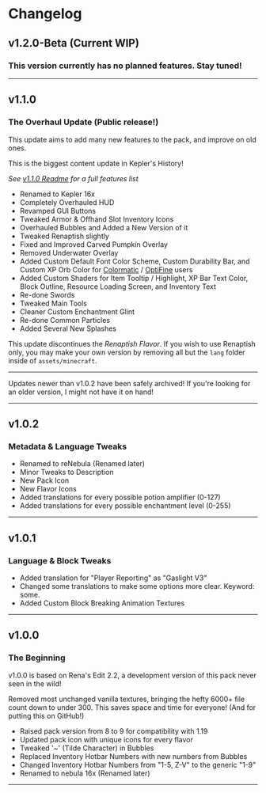 # Changelog

## v1.2.0-Beta (Current WIP)

### This version currently has no planned features. Stay tuned!

---

## v1.1.0

### **The Overhaul Update** (Public release!)

This update aims to add many new features to the pack, and improve on old ones.

This is the biggest content update in Kepler's History!

*See [v1.1.0 Readme](https://github.com/renapti/Kepler-16x/blob/e00feeb29ca3f65c1989558c03459246177c5a4d/README.md) for a full features list*

- Renamed to Kepler 16x
- Completely Overhauled HUD
- Revamped GUI Buttons
- Tweaked Armor & Offhand Slot Inventory Icons
- Overhauled Bubbles and Added a New Version of it
- Tweaked Renaptish slightly
- Fixed and Improved Carved Pumpkin Overlay
- Removed Underwater Overlay
- Added Custom Default Font Color Scheme, Custom Durability Bar, and Custom XP Orb Color for [Colormatic](https://www.curseforge.com/minecraft/mc-mods/colormatic) / [OptiFine](https://optifine.net/home) users
- Added Custom Shaders for Item Tooltip / Highlight, XP Bar Text Color, Block Outline, Resource Loading Screen, and Inventory Text
- Re-done Swords
- Tweaked Main Tools
- Cleaner Custom Enchantment Glint
- Re-done Common Particles
- Added Several New Splashes

This update discontinues the *Renaptish Flavor*. If you wish to use Renaptish only, you may make your own version by removing all but the `lang` folder inside of `assets/minecraft`.

---

Updates newer than v1.0.2 have been safely archived!
If you're looking for an older version, I might not have it on hand!

---

## v1.0.2

### **Metadata & Language Tweaks**

- Renamed to reNebula (Renamed later)
- Minor Tweaks to Description
- New Pack Icon
- New Flavor Icons
- Added translations for every possible potion amplifier (0-127)
- Added translations for every possible enchantment level (0-255)

---

## v1.0.1

### **Language & Block Tweaks**

- Added translation for "Player Reporting" as "Gaslight V3"
- Changed some translations to make some options more clear. Keyword: some.
- Added Custom Block Breaking Animation Textures

---

## v1.0.0

### **The Beginning**

v1.0.0 is based on Rena's Edit 2.2, a development version of this pack never seen in the wild!

Removed most unchanged vanilla textures, bringing the hefty 6000+ file count down to under 300. This saves space and time for everyone! (And for putting this on GitHub!)

- Raised pack version from 8 to 9 for compatibility with 1.19
- Updated pack icon with unique icons for every flavor
- Tweaked '~' (Tilde Character) in Bubbles
- Replaced Inventory Hotbar Numbers with new numbers from Bubbles
- Changed Inventory Hotbar Numbers from "1-5, Z-V" to the generic "1-9"
- Renamed to nebula 16x (Renamed later)

---
